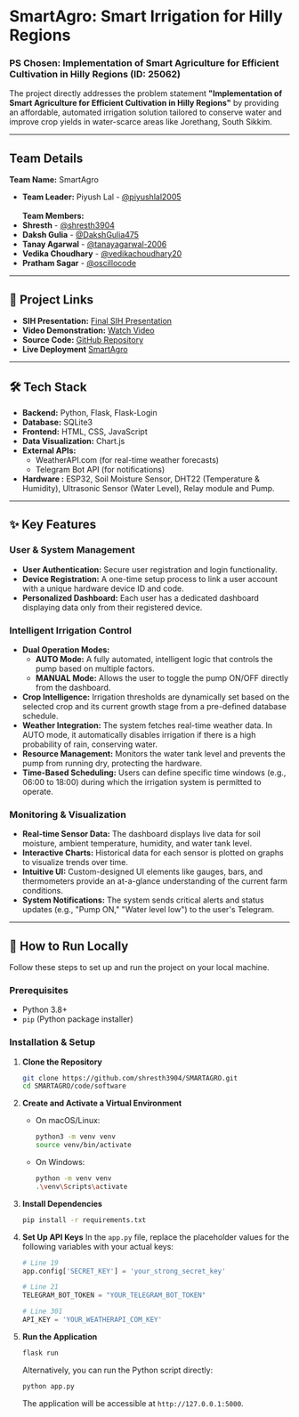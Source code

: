 # SmartAgro: Smart Irrigation for Hilly Regions

### PS Chosen: Implementation of Smart Agriculture for Efficient Cultivation in Hilly Regions (ID: 25062)

The project directly addresses the problem statement **"Implementation of Smart Agriculture for Efficient Cultivation in Hilly Regions"** by providing an affordable, automated irrigation solution tailored to conserve water and improve crop yields in water-scarce areas like Jorethang, South Sikkim.

---

## Team Details

**Team Name:** SmartAgro
* **Team Leader:** Piyush Lal - [@piyushlal2005](https://github.com/piyushlal2005)<br><br>
 **Team Members:**<br>
* **Shresth** - [@shresth3904](https://github.com/shresth3904)
* **Daksh Gulia** - [@DakshGulia475](https://github.com/DakshGulia475)
* **Tanay Agarwal** - [@tanayagarwal-2006](https://github.com/tanayagarwal-2006)
* **Vedika Choudhary** - [@vedikachoudhary20](https://github.com/vedikachoudhary20)
* **Pratham Sagar** - [@oscillocode](https://github.com/oscillocode)


---

## 🔗 Project Links

* **SIH Presentation:** [Final SIH Presentation](https://github.com/your-username/your-repo/blob/main/SIH_Presentation.pptx)
* **Video Demonstration:** [Watch Video](https://www.youtube.com/watch?v=your_unlisted_video_id)
* **Source Code:** [GitHub Repository](https://github.com/shresth3904/SMARTAGRO)
* **Live Deployment** [SmartAgro](https://smartagro.pythonanywhere.com/)

---

## 🛠️ Tech Stack

* **Backend:** Python, Flask, Flask-Login
* **Database:** SQLite3
* **Frontend:** HTML, CSS, JavaScript
* **Data Visualization:** Chart.js
* **External APIs:**
    * WeatherAPI.com (for real-time weather forecasts)
    * Telegram Bot API (for notifications)
* **Hardware :** ESP32, Soil Moisture Sensor, DHT22 (Temperature & Humidity), Ultrasonic Sensor (Water Level), Relay module and Pump.

---

## ✨ Key Features

### User & System Management
* **User Authentication:** Secure user registration and login functionality.
* **Device Registration:** A one-time setup process to link a user account with a unique hardware device ID and code.
* **Personalized Dashboard:** Each user has a dedicated dashboard displaying data only from their registered device.

### Intelligent Irrigation Control
* **Dual Operation Modes:**
    * **AUTO Mode:** A fully automated, intelligent logic that controls the pump based on multiple factors.
    * **MANUAL Mode:** Allows the user to toggle the pump ON/OFF directly from the dashboard.
* **Crop Intelligence:** Irrigation thresholds are dynamically set based on the selected crop and its current growth stage from a pre-defined database schedule.
* **Weather Integration:** The system fetches real-time weather data. In AUTO mode, it automatically disables irrigation if there is a high probability of rain, conserving water.
* **Resource Management:** Monitors the water tank level and prevents the pump from running dry, protecting the hardware.
* **Time-Based Scheduling:** Users can define specific time windows (e.g., 06:00 to 18:00) during which the irrigation system is permitted to operate.

### Monitoring & Visualization
* **Real-time Sensor Data:** The dashboard displays live data for soil moisture, ambient temperature, humidity, and water tank level.
* **Interactive Charts:** Historical data for each sensor is plotted on graphs to visualize trends over time.
* **Intuitive UI:** Custom-designed UI elements like gauges, bars, and thermometers provide an at-a-glance understanding of the current farm conditions.
* **System Notifications:** The system sends critical alerts and status updates (e.g., "Pump ON," "Water level low") to the user's Telegram.

---

## 🚀 How to Run Locally

Follow these steps to set up and run the project on your local machine.

### Prerequisites
* Python 3.8+
* `pip` (Python package installer)

### Installation & Setup

1.  **Clone the Repository**
    ```sh
    git clone https://github.com/shresth3904/SMARTAGRO.git
    cd SMARTAGRO/code/software
    ```

2.  **Create and Activate a Virtual Environment**
    * On macOS/Linux:
        ```sh
        python3 -m venv venv
        source venv/bin/activate
        ```
    * On Windows:
        ```sh
        python -m venv venv
        .\venv\Scripts\activate
        ```

3.  **Install Dependencies**
    ```sh
    pip install -r requirements.txt
    ```

4.  **Set Up API Keys**
    In the `app.py` file, replace the placeholder values for the following variables with your actual keys:
    ```python
    # Line 19
    app.config['SECRET_KEY'] = 'your_strong_secret_key'

    # Line 21
    TELEGRAM_BOT_TOKEN = "YOUR_TELEGRAM_BOT_TOKEN"

    # Line 301
    API_KEY = 'YOUR_WEATHERAPI_COM_KEY'
    ```
    

5.  **Run the Application**
    ```sh
    flask run
    ```
    Alternatively, you can run the Python script directly:
    ```sh
    python app.py
    ```
    The application will be accessible at `http://127.0.0.1:5000`.
